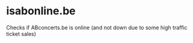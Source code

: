 # isabonline.be
Checks if ABconcerts.be is online (and not down due to some high traffic ticket sales)
